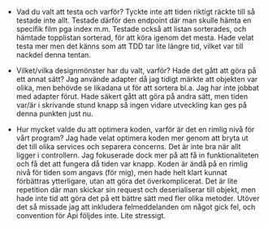 - Vad du valt att testa och varför?
Tyckte inte att tiden riktigt räckte till så testade inte allt. Testade därför den endpoint där man skulle hämta en specifik film pga index m.m.
Testade också att listan sorterades, och hämtade topplistan sorterad, för att köra igenom det mesta.
Hade velat testa mer men det känns som att TDD tar lite längre tid, vilket var till nackdel denna tentan.

- Vilket/vilka designmönster har du valt, varför? Hade det gått att göra på ett annat sätt?
Jag använde adapter då jag tidigt märkte att objekten var olika, men behövde se likadana ut för att sortera bl.a. Jag har inte jobbat med adapter förut.
Hade säkert gått att göra på andra sätt, men tiden var/är i skrivande stund knapp så ingen vidare utveckling kan ges på denna punkten just nu.

- Hur mycket valde du att optimera koden, varför är det en rimlig nivå för vårt program?
Jag hade velat optimera koden mer genom att bryta ut det till olika services och separera concerns. Det är inte bra när allt ligger i controllern. Jag fokuserade dock mer på att få in funktionaliteten och få det att fungera då tiden var knapp.
Koden är ändå på en rimlig nivå för tiden som angavs (för mig), men hade helt klart kunnat förbättras ytterligare, utan att göra det överkomplicerat.
Det är lite repetition där man skickar sin request och deserialiserar till objekt, men hade inte tid att göra det på ett bättre sätt med fler olika metoder.
Utöver det så missade jag att inkludera felmeddelanden om något gick fel, och convention för Api följdes inte. Lite stressigt.
